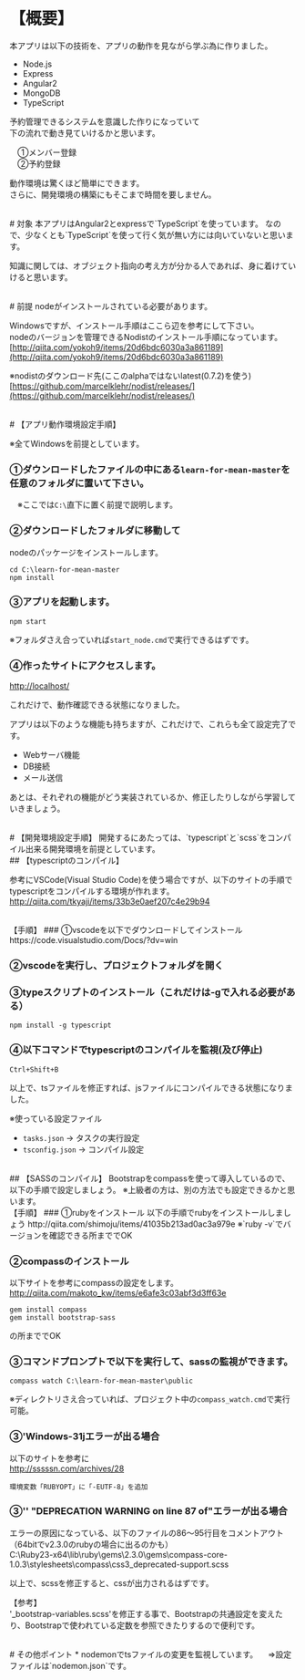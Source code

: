 # 【概要】

本アプリは以下の技術を、アプリの動作を見ながら学ぶ為に作りました。

* Node.js
* Express
* Angular2
* MongoDB
* TypeScript


予約管理できるシステムを意識した作りになっていて  
下の流れで動き見ていけるかと思います。

　①メンバー登録  
　②予約登録

動作環境は驚くほど簡単にできます。  
さらに、開発環境の構築にもそこまで時間を要しません。

<br>
# 対象
本アプリはAngular2とexpressで`TypeScript`を使っています。
なので、少なくとも`TypeScript`を使って行く気が無い方には向いていないと思います。

知識に関しては、オブジェクト指向の考え方が分かる人であれば、身に着けていけると思います。


<br>
# 前提
nodeがインストールされている必要があります。

Windowsですが、インストール手順はここら辺を参考にして下さい。  
nodeのバージョンを管理できるNodistのインストール手順になっています。  
[http://qiita.com/yokoh9/items/20d6bdc6030a3a861189](http://qiita.com/yokoh9/items/20d6bdc6030a3a861189)

※nodistのダウンロード先(ここのalphaではないlatest(0.7.2)を使う)  
[https://github.com/marcelklehr/nodist/releases/](https://github.com/marcelklehr/nodist/releases/)

<br>
# 【アプリ動作環境設定手順】

※全てWindowsを前提としています。

### ①ダウンロードしたファイルの中にある`learn-for-mean-master`を任意のフォルダに置いて下さい。  
　※ここでは`C:\`直下に置く前提で説明します。

### ②ダウンロードしたフォルダに移動して
nodeのパッケージをインストールします。

```
cd C:\learn-for-mean-master
npm install
```

### ③アプリを起動します。

```
npm start
```
※フォルダさえ合っていれば`start_node.cmd`で実行できるはずです。

### ④作ったサイトにアクセスします。  
[http://localhost/](http://localhost/)


これだけで、動作確認できる状態になりました。

アプリは以下のような機能も持ちますが、これだけで、これらも全て設定完了です。
* Webサーバ機能
* DB接続
* メール送信

あとは、それぞれの機能がどう実装されているか、修正したりしながら学習していきましょう。

<br>
# 【開発環境設定手順】
開発するにあたっては、`typescript`と`scss`をコンパイル出来る開発環境を前提としています。

<br>
## 【typescriptのコンパイル】

参考にVSCode(Visual Studio Code)を使う場合ですが、以下のサイトの手順でtypescriptをコンパイルする環境が作れます。  
http://qiita.com/tkyaji/items/33b3e0aef207c4e29b94  

<br>
【手順】  
### ①vscodeを以下でダウンロードしてインストール
https://code.visualstudio.com/Docs/?dv=win


### ②vscodeを実行し、プロジェクトフォルダを開く

### ③typeスクリプトのインストール（これだけは-gで入れる必要がある）
```
npm install -g typescript
```

### ④以下コマンドでtypescriptのコンパイルを監視(及び停止)
```
Ctrl+Shift+B
```
以上で、tsファイルを修正すれば、jsファイルにコンパイルできる状態になりました。  

※使っている設定ファイル
* `tasks.json` -> タスクの実行設定
* `tsconfig.json` -> コンパイル設定


<br>
## 【SASSのコンパイル】
Bootstrapをcompassを使って導入しているので、以下の手順で設定しましょう。  
※上級者の方は、別の方法でも設定できるかと思います。

<br>
【手順】
### ①rubyをインストール  
以下の手順でrubyをインストールしましょう  
http://qiita.com/shimoju/items/41035b213ad0ac3a979e  
※`ruby -v`でバージョンを確認できる所まででOK
 
### ②compassのインストール  
以下サイトを参考にcompassの設定をします。  
http://qiita.com/makoto_kw/items/e6afe3c03abf3d3ff63e  
```
gem install compass
gem install bootstrap-sass
```
の所まででOK


### ③コマンドプロンプトで以下を実行して、sassの監視ができます。
```
compass watch C:\learn-for-mean-master\public
```
※ディレクトリさえ合っていれば、プロジェクト中の`compass_watch.cmd`で実行可能。

### ③'Windows-31jエラーが出る場合  
以下のサイトを参考に  
http://sssssn.com/archives/28
```
環境変数「RUBYOPT」に「-EUTF-8」を追加
```

### ③'' "DEPRECATION WARNING on line 87 of"エラーが出る場合
エラーの原因になっている、以下のファイルの86～95行目をコメントアウト（64bitでv2.3.0のrubyの場合に出るのかも）  
C:\Ruby23-x64\lib\ruby\gems\2.3.0\gems\compass-core-1.0.3\stylesheets\compass\css3\_deprecated-support.scss

以上で、scssを修正すると、cssが出力されるはずです。

【参考】  
'_bootstrap-variables.scss'を修正する事で、Bootstrapの共通設定を変えたり、Bootstrapで使われている定数を参照できたりするので便利です。

<br>
# その他ポイント
* nodemonでtsファイルの変更を監視しています。  
　⇒設定ファイルは`nodemon.json`です。